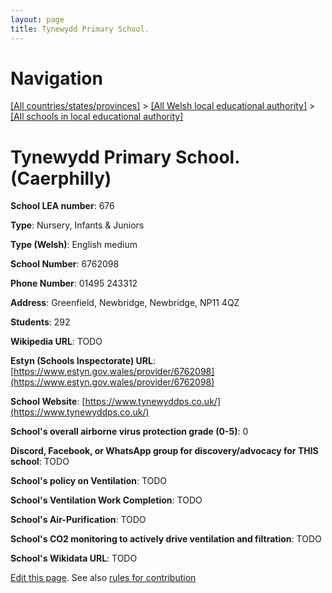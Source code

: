 ```yaml
---
layout: page
title: Tynewydd Primary School.
---
```

# Navigation

[[All countries/states/provinces]](../../..) > [[All Welsh local educational authority]](../..) > [[All schools in local educational authority]](..)

# Tynewydd Primary School. (Caerphilly)

**School LEA number**: 676

**Type**: Nursery, Infants & Juniors

**Type (Welsh)**: English medium

**School Number**: 6762098

**Phone Number**: 01495 243312

**Address**: Greenfield, Newbridge, Newbridge, NP11 4QZ

**Students**: 292

**Wikipedia URL**: TODO

**Estyn (Schools Inspectorate) URL**: [https://www.estyn.gov.wales/provider/6762098](https://www.estyn.gov.wales/provider/6762098)

**School Website**: [https://www.tynewyddps.co.uk/](https://www.tynewyddps.co.uk/)

**School's overall airborne virus protection grade (0-5)**: 0

**Discord, Facebook, or WhatsApp group for discovery/advocacy for THIS school**: TODO

**School's policy on Ventilation**: TODO

**School's Ventilation Work Completion**: TODO

**School's Air-Purification**: TODO

**School's CO2 monitoring to actively drive ventilation and filtration**: TODO

**School's Wikidata URL**: TODO




[Edit this page](https://github.com/ventilate-schools/Wales/edit/prif/./Caerphilly/Tynewydd_Primary_School..md). See also [rules for contribution](../../../contribution-rules/)